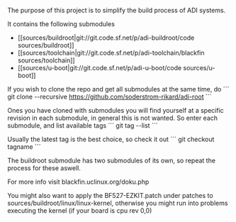 The purpose of this project is to simplify the build process of ADI systems.

It contains the following submodules
* [[sources/buildroot|git://git.code.sf.net/p/adi-buildroot/code sources/buildroot]]
* [[sources/toolchain|git://git.code.sf.net/p/adi-toolchain/blackfin sources/toolchain]]
* [[sources/u-boot|git://git.code.sf.net/p/adi-u-boot/code sources/u-boot]]


If you wish to clone the repo and get all submodules at the same time, do
´´´
   git clone --recursive https://github.com/soderstrom-rikard/adi-root
´´´

Ones you have cloned with submodules you will find yourself at a specific revision in each submodule, in general this is not wanted.
So enter each submodule, and list available tags
´´´
   git tag --list
´´´

Usually the latest tag is the best choice, so check it out
´´´
   git checkout tagname
´´´

The buildroot submodule has two submodules of its own, so repeat the process for these aswell.

For more info visit blackfin.uclinux.org/doku.php

You might also want to apply the BF527-EZKIT.patch under patches to sources/buildroot/linux/linux-kernel,
otherwise you might run into problems executing the kernel (if your board is cpu rev 0,0)
